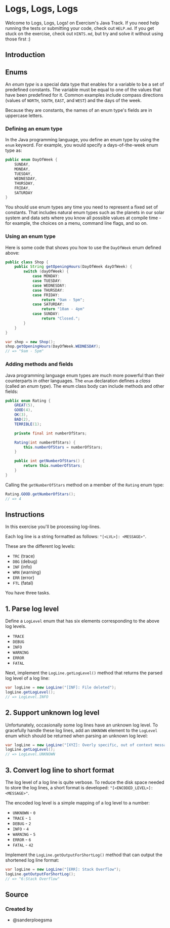 # Logs, Logs, Logs

Welcome to Logs, Logs, Logs! on Exercism's Java Track.
If you need help running the tests or submitting your code, check out `HELP.md`.
If you get stuck on the exercise, check out `HINTS.md`, but try and solve it without using those first :)

## Introduction

## Enums

An _enum type_ is a special data type that enables for a variable to be a set of predefined constants.
The variable must be equal to one of the values that have been predefined for it.
Common examples include compass directions (values of `NORTH`, `SOUTH`, `EAST`, and `WEST`) and the days of the week.

Because they are constants, the names of an enum type's fields are in uppercase letters.

### Defining an enum type

In the Java programming language, you define an enum type by using the `enum` keyword.
For example, you would specify a days-of-the-week enum type as:

```java
public enum DayOfWeek {
    SUNDAY,
    MONDAY,
    TUESDAY,
    WEDNESDAY,
    THURSDAY,
    FRIDAY,
    SATURDAY
}
```

You should use enum types any time you need to represent a fixed set of constants.
That includes natural enum types such as the planets in our solar system and data sets where you know all possible values at compile time - for example, the choices on a menu, command line flags, and so on.

### Using an enum type

Here is some code that shows you how to use the `DayOfWeek` enum defined above:

```java
public class Shop {
    public String getOpeningHours(DayOfWeek dayOfWeek) {
        switch (dayOfWeek) {
            case MONDAY:
            case TUESDAY:
            case WEDNESDAY:
            case THURSDAY:
            case FRIDAY:
                return "9am - 5pm";
            case SATURDAY:
                return "10am - 4pm"
            case SUNDAY:
                return "Closed.";
        }
    }
}
```

```java
var shop = new Shop();
shop.getOpeningHours(DayOfWeek.WEDNESDAY);
// => "9am - 5pm"
```

### Adding methods and fields

Java programming language enum types are much more powerful than their counterparts in other languages.
The `enum` declaration defines a _class_ (called an _enum type_).
The enum class body can include methods and other fields:

```java
public enum Rating {
    GREAT(5),
    GOOD(4),
    OK(3),
    BAD(2),
    TERRIBLE(1);

    private final int numberOfStars;

    Rating(int numberOfStars) {
        this.numberOfStars = numberOfStars;
    }

    public int getNumberOfStars() {
        return this.numberOfStars;
    }
}
```

Calling the `getNumberOfStars` method on a member of the `Rating` enum type:

```java
Rating.GOOD.getNumberOfStars();
// => 4
```

## Instructions

In this exercise you'll be processing log-lines.

Each log line is a string formatted as follows: `"[<LVL>]: <MESSAGE>"`.

These are the different log levels:

- `TRC` (trace)
- `DBG` (debug)
- `INF` (info)
- `WRN` (warning)
- `ERR` (error)
- `FTL` (fatal)

You have three tasks.

## 1. Parse log level

Define a `LogLevel` enum that has six elements corresponding to the above log levels.

- `TRACE`
- `DEBUG`
- `INFO`
- `WARNING`
- `ERROR`
- `FATAL`

Next, implement the `LogLine.getLogLevel()` method that returns the parsed log level of a log line:

```java
var logLine = new LogLine("[INF]: File deleted");
logLine.getLogLevel();
// => LogLevel.INFO
```

## 2. Support unknown log level

Unfortunately, occasionally some log lines have an unknown log level.
To gracefully handle these log lines, add an `UNKNOWN` element to the `LogLevel` enum which should be returned when parsing an unknown log level:

```java
var logLine = new LogLine("[XYZ]: Overly specific, out of context message");
logLine.getLogLevel();
// => LogLevel.UNKNOWN
```

## 3. Convert log line to short format

The log level of a log line is quite verbose.
To reduce the disk space needed to store the log lines, a short format is developed: `"[<ENCODED_LEVEL>]:<MESSAGE>"`.

The encoded log level is a simple mapping of a log level to a number:

- `UNKNOWN` - `0`
- `TRACE` - `1`
- `DEBUG` - `2`
- `INFO` - `4`
- `WARNING` - `5`
- `ERROR` - `6`
- `FATAL` - `42`

Implement the `LogLine.getOutputForShortLog()` method that can output the shortened log line format:

```java
var logLine = new LogLine("[ERR]: Stack Overflow");
logLine.getOutputForShortLog();
// => "6:Stack Overflow"
```

## Source

### Created by

- @sanderploegsma
